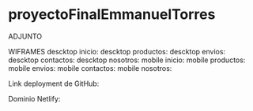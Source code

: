 # proyectoFinalEmmanuelTorres
ADJUNTO

WIFRAMES
descktop inicio:
descktop productos:
descktop envios:
descktop contactos:
descktop nosotros:
mobile inicio:
mobile productos:
mobile envios:
mobile contactos:
mobile nosotros:

Link deployment de GitHub:

Dominio Netlify:

